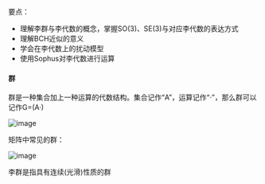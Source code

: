 要点：
- 理解李群与李代数的概念，掌握SO(3)、SE(3)与对应李代数的表达方式
- 理解BCH近似的意义
- 学会在李代数上的扰动模型
- 使用Sophus对李代数进行运算

#### 群

群是一种集合加上一种运算的代数结构。集合记作“A”，运算记作“·”，那么群可以记作G=(A·)

![image](https://user-images.githubusercontent.com/34792225/182054139-3cbd0482-6334-4039-8667-a809bb8e1d4e.png)

矩阵中常见的群：

![image](https://user-images.githubusercontent.com/34792225/182054225-4058acaa-4da7-4c8d-82d1-5aaea580fa21.png)

李群是指具有连续(光滑)性质的群






















